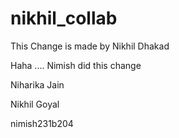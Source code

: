 # nikhil\_collab



This Change is made by Nikhil Dhakad

Haha .... Nimish did this change

Niharika Jain

Nikhil Goyal

nimish231b204
